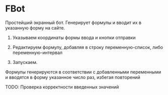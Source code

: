# FBot
Простейший экранный бот. Генерирует формулы и вводит их в указанную форму на сайте.

1) Указываем координаты формы ввода и кнопки отправки

2) Редактируем формулу, добавляя в строку переменную-список, либо переменную-интервал

3) Запускаем.

Формулы генерируются в соответствии с добавленными переменными и вводятся в форму указанное число раз, избегая повторений

TODO: Проверка корректности введенных значений
